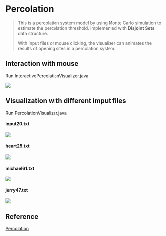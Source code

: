 # Percolation
> This is a percolation system model by using Monte Carlo simulation to estimate the percolation threshold. Implemented with **Disjoint Sets** data structure.
> 
> With input files or mouse clicking, the visualizer can animates the results of opening sites in a percolation system.
## Interaction with mouse
Run InteractivePercolationVisualizer.java

![](https://i.imgur.com/R48RwiZ.gif)
## Visualization with different imput files
Run PercolationVisualizer.java
#### input20.txt
![](https://i.imgur.com/JWSuJZj.gif)
#### heart25.txt
![](https://i.imgur.com/iRiRAE1.gif)
#### michael61.txt
![](https://i.imgur.com/cWNQlP9.gif)
#### jerry47.txt
![](https://i.imgur.com/Dku9Kjk.gif)

## Reference
[Percolation](https://sp19.datastructur.es/materials/hw/hw2/hw2)
